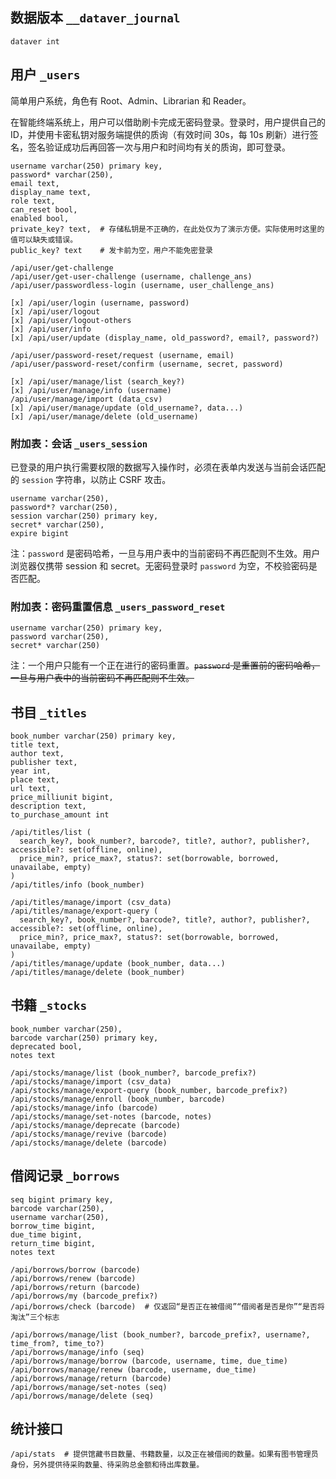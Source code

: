 ## 数据版本 `__dataver_journal`

```plain
dataver int
```

## 用户 `_users`

简单用户系统，角色有 Root、Admin、Librarian 和 Reader。

在智能终端系统上，用户可以借助刷卡完成无密码登录。登录时，用户提供自己的 ID，并使用卡密私钥对服务端提供的质询（有效时间 30s，每 10s 刷新）进行签名，签名验证成功后再回答一次与用户和时间均有关的质询，即可登录。

```plain
username varchar(250) primary key,
password* varchar(250),
email text,
display_name text,
role text,
can_reset bool,
enabled bool,
private_key? text,  # 存储私钥是不正确的，在此处仅为了演示方便。实际使用时这里的值可以缺失或错误。
public_key? text    # 发卡前为空，用户不能免密登录
```

```plain
/api/user/get-challenge
/api/user/get-user-challenge (username, challenge_ans)
/api/user/passwordless-login (username, user_challenge_ans)

[x] /api/user/login (username, password)
[x] /api/user/logout
[x] /api/user/logout-others
[x] /api/user/info
[x] /api/user/update (display_name, old_password?, email?, password?)

/api/user/password-reset/request (username, email)
/api/user/password-reset/confirm (username, secret, password)

[x] /api/user/manage/list (search_key?)
[x] /api/user/manage/info (username)
/api/user/manage/import (data_csv)
[x] /api/user/manage/update (old_username?, data...)
[x] /api/user/manage/delete (old_username)
```

### 附加表：会话 `_users_session`

已登录的用户执行需要权限的数据写入操作时，必须在表单内发送与当前会话匹配的 `session` 字符串，以防止 CSRF 攻击。

```plain
username varchar(250),
password*? varchar(250),
session varchar(250) primary key,
secret* varchar(250),
expire bigint
```

注：`password` 是密码哈希，一旦与用户表中的当前密码不再匹配则不生效。用户浏览器仅携带 session 和 secret。无密码登录时 `password` 为空，不校验密码是否匹配。

### 附加表：密码重置信息 `_users_password_reset`

```plain
username varchar(250) primary key,
password varchar(250),
secret* varchar(250)
```

注：一个用户只能有一个正在进行的密码重置。~~`password` 是重置前的密码哈希，一旦与用户表中的当前密码不再匹配则不生效。~~

## 书目 `_titles`

```plain
book_number varchar(250) primary key,
title text,
author text,
publisher text,
year int,
place text,
url text,
price_milliunit bigint,
description text,
to_purchase_amount int
```

```plain
/api/titles/list (
  search_key?, book_number?, barcode?, title?, author?, publisher?, accessible?: set(offline, online),
  price_min?, price_max?, status?: set(borrowable, borrowed, unavailabe, empty)
)
/api/titles/info (book_number)

/api/titles/manage/import (csv_data)
/api/titles/manage/export-query (
  search_key?, book_number?, barcode?, title?, author?, publisher?, accessible?: set(offline, online),
  price_min?, price_max?, status?: set(borrowable, borrowed, unavailabe, empty)
)
/api/titles/manage/update (book_number, data...)
/api/titles/manage/delete (book_number)
```

## 书籍 `_stocks`

```plain
book_number varchar(250),
barcode varchar(250) primary key,
deprecated bool,
notes text
```

```plain
/api/stocks/manage/list (book_number?, barcode_prefix?)
/api/stocks/manage/import (csv_data)
/api/stocks/manage/export-query (book_number, barcode_prefix?)
/api/stocks/manage/enroll (book_number, barcode)
/api/stocks/manage/info (barcode)
/api/stocks/manage/set-notes (barcode, notes)
/api/stocks/manage/deprecate (barcode)
/api/stocks/manage/revive (barcode)
/api/stocks/manage/delete (barcode)
```

## 借阅记录 `_borrows`

```plain
seq bigint primary key,
barcode varchar(250),
username varchar(250),
borrow_time bigint,
due_time bigint,
return_time bigint,
notes text
```

```plain
/api/borrows/borrow (barcode)
/api/borrows/renew (barcode)
/api/borrows/return (barcode)
/api/borrows/my (barcode_prefix?)
/api/borrows/check (barcode)  # 仅返回“是否正在被借阅”“借阅者是否是你”“是否将淘汰”三个标志

/api/borrows/manage/list (book_number?, barcode_prefix?, username?, time_from?, time_to?)
/api/borrows/manage/info (seq)
/api/borrows/manage/borrow (barcode, username, time, due_time)
/api/borrows/manage/renew (barcode, username, due_time)
/api/borrows/manage/return (barcode)
/api/borrows/manage/set-notes (seq)
/api/borrows/manage/delete (seq)
```

## 统计接口

```plain
/api/stats  # 提供馆藏书目数量、书籍数量，以及正在被借阅的数量。如果有图书管理员身份，另外提供待采购数量、待采购总金额和待出库数量。
```
